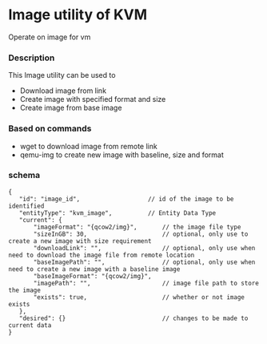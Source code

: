 # Image utility of KVM
Operate on image for vm

### Description
This Image utility can be used to
 - Download image from link
 - Create image with specified format and size
 - Create image from base image

 ### Based on commands
 - wget to download image from remote link
 - qemu-img to create new image with baseline, size and format


 ### schema

 ```jsonc
{
    "id": "image_id",                   // id of the image to be identified
    "entityType": "kvm_image",          // Entity Data Type
    "current": {
        "imageFormat": "{qcow2/img}",       // the image file type  
        "sizeInGB": 30,                     // optional, only use to create a new image with size requirement
        "downloadLink": "",                 // optional, only use when need to download the image file from remote location
        "baseImagePath": "",                // optional, only use when need to create a new image with a baseline image
        "baseImageFormat": "{qcow2/img}",
        "imagePath": "",                    // image file path to store the image
        "exists": true,                     // whether or not image exists 
    },
    "desired": {}                           // changes to be made to current data
}
 ```